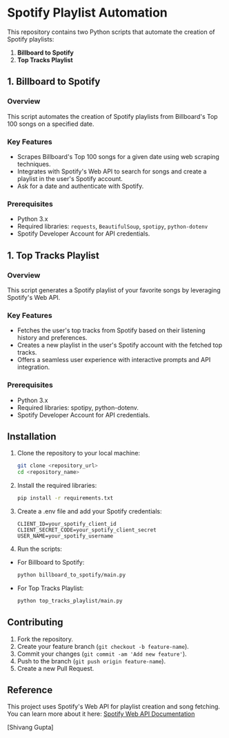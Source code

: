# Spotify Playlist Automation  

This repository contains two Python scripts that automate the creation of Spotify playlists:  
1. **Billboard to Spotify**  
2. **Top Tracks Playlist**  

## 1. Billboard to Spotify  

### Overview  
This script automates the creation of Spotify playlists from Billboard's Top 100 songs on a specified date.  

### Key Features  
- Scrapes Billboard's Top 100 songs for a given date using web scraping techniques.  
- Integrates with Spotify's Web API to search for songs and create a playlist in the user's Spotify account.  
- Ask for a date and authenticate with Spotify.  

### Prerequisites  
- Python 3.x  
- Required libraries: `requests`, `BeautifulSoup`, `spotipy`, `python-dotenv`
- Spotify Developer Account for API credentials.  

## 1. Top Tracks Playlist 

### Overview  
This script generates a Spotify playlist of your favorite songs by leveraging Spotify's Web API.  

### Key Features  
- Fetches the user's top tracks from Spotify based on their listening history and preferences.
- Creates a new playlist in the user's Spotify account with the fetched top tracks.
- Offers a seamless user experience with interactive prompts and API integration. 

### Prerequisites  
- Python 3.x
- Required libraries: spotipy, python-dotenv.
- Spotify Developer Account for API credentials. 

## Installation

1. Clone the repository to your local machine:
   ```bash
   git clone <repository_url>
   cd <repository_name>

2. Install the required libraries:
   ```bash
   pip install -r requirements.txt

3. Create a .env file and add your Spotify credentials:
    ```.env
    CLIENT_ID=your_spotify_client_id
    CLIENT_SECRET_CODE=your_spotify_client_secret
    USER_NAME=your_spotify_username

4. Run the scripts:
- For Billboard to Spotify:
    ```bash
    python billboard_to_spotify/main.py
- For Top Tracks Playlist:
    ```bash
    python top_tracks_playlist/main.py

## Contributing

1. Fork the repository.
2. Create your feature branch (`git checkout -b feature-name`).
3. Commit your changes (`git commit -am 'Add new feature'`).
4. Push to the branch (`git push origin feature-name`).
5. Create a new Pull Request.

## Reference
This project uses Spotify's Web API for playlist creation and song fetching. You can learn more about it here:
[Spotify Web API Documentation](https://developer.spotify.com/documentation/web-api)

[Shivang Gupta]